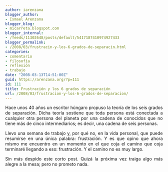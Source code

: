 ```yaml
---
author: iarenzana
blogger_author:
- Ismael Arenzana
blogger_blog:
- micarreta.blogspot.com
blogger_internal:
- /feeds/11302648/posts/default/5417187410974927433
blogger_permalink:
- /2008/03/frustracin-y-los-6-grados-de-separacin.html
categories:
- comentario
- filosofía
- reflexión
- trabajo
date: "2008-03-13T14:51:00Z"
guid: https://arenzana.org/?p=111
id: 111
title: Frustración y los 6 grados de separación
url: /2008/03/frustracion-y-los-6-grados-de-separacion/
---
```

<p style="text-align: justify;">
  Hace unos 40 años un escritor húngaro propuso la teoría de los seis grados de separación. Dicha teoría sostiene que toda persona está conectada a cualquier otra persona del planeta por una cadena de conocidos que no tiene más de cinco intermediarios; es decir, una cadena de seis personas.
</p>

<p style="text-align: justify;">
  Llevo una semana de trabajo y, por qué no, en la vida personal, que puede resumirse en una única palabra: frustración. Y es que opino que ahora mismo me encuentro en un momento en el que coja el camino que coja terminaré llegando a eso: frustración. Y el camino no es muy largo.
</p>

<p style="text-align: justify;">
  Sin más despido este corto post. Quizá la próxima vez traiga algo más alegre a la mesa; pero no prometo nada.
</p>